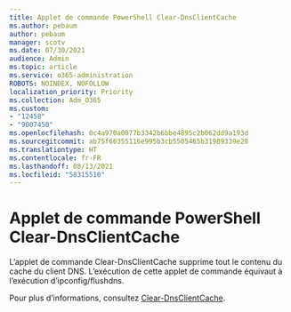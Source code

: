 ```yaml
---
title: Applet de commande PowerShell Clear-DnsClientCache
ms.author: pebaum
author: pebaum
manager: scotv
ms.date: 07/30/2021
audience: Admin
ms.topic: article
ms.service: o365-administration
ROBOTS: NOINDEX, NOFOLLOW
localization_priority: Priority
ms.collection: Adm_O365
ms.custom:
- "12458"
- "9007450"
ms.openlocfilehash: 0c4a970a0077b3342b6bbe4895c2b062dd9a193d
ms.sourcegitcommit: ab75f66355116e995b3cb5505465b31989339e28
ms.translationtype: HT
ms.contentlocale: fr-FR
ms.lasthandoff: 08/13/2021
ms.locfileid: "58315510"
---
```

# <a name="powershell-clear-dnsclientcache-cmdlet"></a>Applet de commande PowerShell Clear-DnsClientCache

L’applet de commande Clear-DnsClientCache supprime tout le contenu du cache du client DNS. L’exécution de cette applet de commande équivaut à l’exécution d’ipconfig/flushdns.

Pour plus d’informations, consultez [Clear-DnsClientCache](https://docs.microsoft.com/powershell/module/dnsclient/clear-dnsclientcache?view=windowsserver2019-ps).